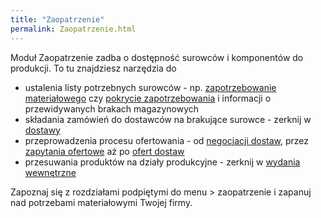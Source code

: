 ```yaml
---
title: "Zaopatrzenie"
permalink: Zaopatrzenie.html
---
```

Moduł Zaopatrzenie zadba o dostępność surowców i komponentów do produkcji. To tu znajdziesz narzędzia do
- ustalenia listy potrzebnych surowców - np. [zapotrzebowanie materiałowego](/zapotrzebowanie-materialowe) czy [pokrycie zapotrzebowania](/pokrycie-zapotrzebowania) i informacji o przewidywanych brakach magazynowych
- składania zamówień do dostawców na brakujące surowce - zerknij w [dostawy](/dostawy)
- przeprowadzenia procesu ofertowania - od [negocjacji dostaw](/negocjacje), przez [zapytania ofertowe](/zapytania-ofertowe) aż po [ofert dostaw](/oferty-dostaw)
- przesuwania produktów na działy produkcyjne - zerknij w [wydania wewnętrzne](/wydania-wewnetrzne)

Zapoznaj się z rozdziałami podpiętymi do menu > zaopatrzenie i zapanuj nad potrzebami materiałowymi Twojej firmy.  

